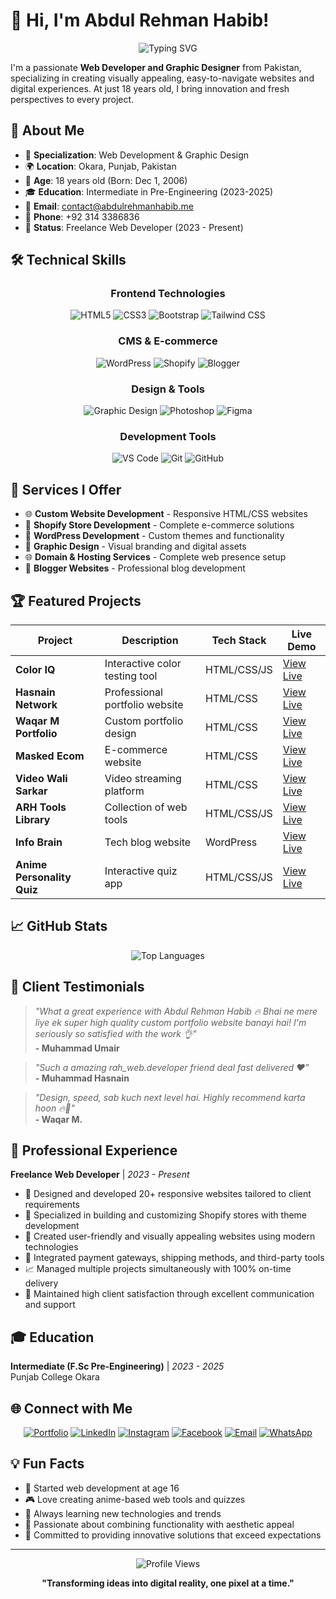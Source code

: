 # 👋 Hi, I'm Abdul Rehman Habib!

<div align="center">
  <img src="https://readme-typing-svg.herokuapp.com?font=Fira+Code&pause=1000&color=36BCF7&center=true&vCenter=true&width=435&lines=Web+Developer+%26+Graphic+Designer;Shopify+%26+WordPress+Expert;Creating+Amazing+Digital+Experiences;18+Years+Old+%7C+Pakistan" alt="Typing SVG" />
</div>

I'm a passionate **Web Developer and Graphic Designer** from Pakistan, specializing in creating visually appealing, easy-to-navigate websites and digital experiences. At just 18 years old, I bring innovation and fresh perspectives to every project.

## 🚀 About Me

- 🎯 **Specialization**: Web Development & Graphic Design
- 🌍 **Location**: Okara, Punjab, Pakistan
- 🎂 **Age**: 18 years old (Born: Dec 1, 2006)
- 🎓 **Education**: Intermediate in Pre-Engineering (2023-2025)
- 📧 **Email**: contact@abdulrehmanhabib.me
- 📱 **Phone**: +92 314 3386836
- 💼 **Status**: Freelance Web Developer (2023 - Present)

## 🛠️ Technical Skills

<div align="center">

### Frontend Technologies
![HTML5](https://img.shields.io/badge/HTML5-90%25-E34F26?style=for-the-badge&logo=html5&logoColor=white)
![CSS3](https://img.shields.io/badge/CSS3-80%25-1572B6?style=for-the-badge&logo=css3&logoColor=white)
![Bootstrap](https://img.shields.io/badge/Bootstrap-Expert-7952B3?style=for-the-badge&logo=bootstrap&logoColor=white)
![Tailwind CSS](https://img.shields.io/badge/Tailwind_CSS-Expert-38B2AC?style=for-the-badge&logo=tailwind-css&logoColor=white)

### CMS & E-commerce
![WordPress](https://img.shields.io/badge/WordPress-95%25-21759B?style=for-the-badge&logo=wordpress&logoColor=white)
![Shopify](https://img.shields.io/badge/Shopify-75%25-7AB55C?style=for-the-badge&logo=shopify&logoColor=white)
![Blogger](https://img.shields.io/badge/Blogger-85%25-FF5722?style=for-the-badge&logo=blogger&logoColor=white)

### Design & Tools
![Graphic Design](https://img.shields.io/badge/Graphic_Design-55%25-FF6B6B?style=for-the-badge&logo=adobe&logoColor=white)
![Photoshop](https://img.shields.io/badge/Adobe_Photoshop-Expert-31A8FF?style=for-the-badge&logo=adobe-photoshop&logoColor=white)
![Figma](https://img.shields.io/badge/Figma-Expert-F24E1E?style=for-the-badge&logo=figma&logoColor=white)

### Development Tools
![VS Code](https://img.shields.io/badge/Visual_Studio_Code-Expert-007ACC?style=for-the-badge&logo=visual-studio-code&logoColor=white)
![Git](https://img.shields.io/badge/Git-Expert-F05032?style=for-the-badge&logo=git&logoColor=white)
![GitHub](https://img.shields.io/badge/GitHub-Expert-181717?style=for-the-badge&logo=github&logoColor=white)

</div>

## 💼 Services I Offer

- 🌐 **Custom Website Development** - Responsive HTML/CSS websites
- 🛒 **Shopify Store Development** - Complete e-commerce solutions
- 📝 **WordPress Development** - Custom themes and functionality
- 🎨 **Graphic Design** - Visual branding and digital assets
- 🌐 **Domain & Hosting Services** - Complete web presence setup
- 📱 **Blogger Websites** - Professional blog development

## 🏆 Featured Projects

<div align="center">

| Project | Description | Tech Stack | Live Demo |
|---------|-------------|------------|-----------|
| **Color IQ** | Interactive color testing tool | HTML/CSS/JS | [View Live](http://coloriq.abdulrehmanhabib.me/) |
| **Hasnain Network** | Professional portfolio website | HTML/CSS | [View Live](https://hasnainnetwork.netlify.app/) |
| **Waqar M Portfolio** | Custom portfolio design | HTML/CSS | [View Live](https://wqr.netlify.app/) |
| **Masked Ecom** | E-commerce website | HTML/CSS | [View Live](https://maskedecom.netlify.app/) |
| **Video Wali Sarkar** | Video streaming platform | HTML/CSS | [View Live](https://videowalisarkar.netlify.app/) |
| **ARH Tools Library** | Collection of web tools | HTML/CSS/JS | [View Live](https://arhtoolslibrary.netlify.app/) |
| **Info Brain** | Tech blog website | WordPress | [View Live](https://infobrain.tech/) |
| **Anime Personality Quiz** | Interactive quiz app | HTML/CSS/JS | [View Live](https://animepersonalityquiz.netlify.app/) |

</div>

## 📈 GitHub Stats


<div align="center">
  <img src="https://github-readme-stats.vercel.app/api/top-langs/?username=abdulrehmanhabib-arh&layout=compact&theme=radical&hide_border=true" alt="Top Languages" />
</div>

## 🌟 Client Testimonials

> *"What a great experience with Abdul Rehman Habib 🔥 Bhai ne mere liye ek super high quality custom portfolio website banayi hai! I'm seriously so satisfied with the work 👌"*  
> **- Muhammad Umair**

> *"Such a amazing rah_web.developer friend deal fast delivered ❤️"*  
> **- Muhammad Hasnain**

> *"Design, speed, sab kuch next level hai. Highly recommend karta hoon 🔥💯"*  
> **- Waqar M.**

## 🎯 Professional Experience

**Freelance Web Developer** | *2023 - Present*
- 🚀 Designed and developed 20+ responsive websites tailored to client requirements
- 🛒 Specialized in building and customizing Shopify stores with theme development
- 🎨 Created user-friendly and visually appealing websites using modern technologies
- 🔧 Integrated payment gateways, shipping methods, and third-party tools
- 📈 Managed multiple projects simultaneously with 100% on-time delivery
- 🤝 Maintained high client satisfaction through excellent communication and support

## 🎓 Education

**Intermediate (F.Sc Pre-Engineering)** | *2023 - 2025*  
Punjab College Okara

## 🌐 Connect with Me

<div align="center">

[![Portfolio](https://img.shields.io/badge/Portfolio-Visit_Now-FF6B6B?style=for-the-badge&logo=google-chrome&logoColor=white)](https://abdulrehmanhabib.me)
[![LinkedIn](https://img.shields.io/badge/LinkedIn-Connect-0077B5?style=for-the-badge&logo=linkedin&logoColor=white)](https://linkedin.com/in/abdulrehmanhabib)
[![Instagram](https://img.shields.io/badge/Instagram-Follow-E4405F?style=for-the-badge&logo=instagram&logoColor=white)](https://instagram.com/arh.webdeveloper)
[![Facebook](https://img.shields.io/badge/Facebook-Follow-1877F2?style=for-the-badge&logo=facebook&logoColor=white)](https://facebook.com/arh.webdeveloper)
[![Email](https://img.shields.io/badge/Email-Contact_Me-D14836?style=for-the-badge&logo=gmail&logoColor=white)](mailto:contact@abdulrehmanhabib.me)
[![WhatsApp](https://img.shields.io/badge/WhatsApp-Message-25D366?style=for-the-badge&logo=whatsapp&logoColor=white)](https://wa.me/923143386836)

</div>

## 💡 Fun Facts

- 🎯 Started web development at age 16
- 🎮 Love creating anime-based web tools and quizzes
- 🚀 Always learning new technologies and trends
- 🎨 Passionate about combining functionality with aesthetic appeal
- 🌟 Committed to providing innovative solutions that exceed expectations

---

<div align="center">
  <img src="https://komarev.com/ghpvc/?username=abdulrehmanhabib-arh&label=Profile%20views&color=0e75b6&style=flat" alt="Profile Views" />
  
  **"Transforming ideas into digital reality, one pixel at a time."**
</div>
